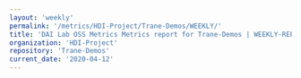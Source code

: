 ```yaml
---
layout: 'weekly'
permalink: '/metrics/HDI-Project/Trane-Demos/WEEKLY/'
title: 'DAI Lab OSS Metrics Metrics report for Trane-Demos | WEEKLY-REPORT-2020-04-12'
organization: 'HDI-Project'
repository: 'Trane-Demos'
current_date: '2020-04-12'
---
```

